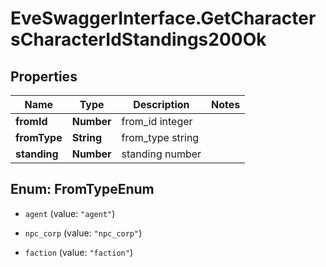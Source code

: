 # EveSwaggerInterface.GetCharactersCharacterIdStandings200Ok

## Properties
Name | Type | Description | Notes
------------ | ------------- | ------------- | -------------
**fromId** | **Number** | from_id integer | 
**fromType** | **String** | from_type string | 
**standing** | **Number** | standing number | 


<a name="FromTypeEnum"></a>
## Enum: FromTypeEnum


* `agent` (value: `"agent"`)

* `npc_corp` (value: `"npc_corp"`)

* `faction` (value: `"faction"`)




